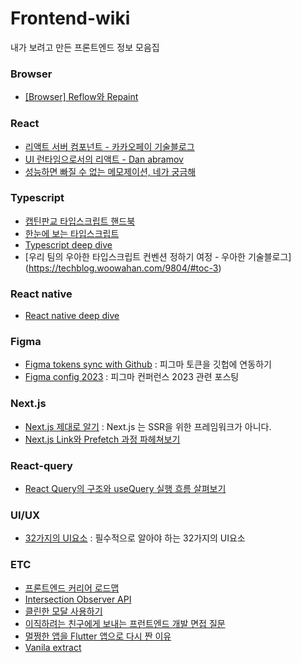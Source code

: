 # Frontend-wiki
내가 보려고 만든 프론트엔드 정보 모음집

### Browser
- [[Browser] Reflow와 Repaint](https://beomy.github.io/tech/browser/reflow-repaint/)

### React
- [리액트 서버 컴포넌트 - 카카오페이 기술블로그](https://tech.kakaopay.com/post/react-server-components/)
- [UI 런타임으로서의 리액트 - Dan abramov](https://overreacted.io/ko/react-as-a-ui-runtime/)
- [성능하면 빠질 수 없는 메모제이션, 네가 궁금해](https://d2.naver.com/helloworld/9223303)

### Typescript
- [캡틴판교 타입스크립트 핸드북](https://joshua1988.github.io/ts/intro.html)
- [한눈에 보는 타입스크립트](https://heropy.blog/2020/01/27/typescript/)
- [Typescript deep dive](https://radlohead.gitbook.io/typescript-deep-dive/)
- [우리 팀의 우아한 타입스크립트 컨벤션 정하기 여정 - 우아한 기술블로그] (https://techblog.woowahan.com/9804/#toc-3)

### React native 
- [React native deep dive](https://velog.io/@seoyong-lee/React-Native%EC%9D%98-%EA%B0%9C%EB%85%90-%EB%B0%8F-%EC%9E%91%EB%8F%99-%EC%9B%90%EB%A6%AC)
  
### Figma
- [Figma tokens sync with Github](https://www.youtube.com/watch?v=KB05F7-8BHA) : 피그마 토큰을 깃헙에 연동하기
- [Figma config 2023](https://brunch.co.kr/@taekil/14) : 피그마 컨퍼런스 2023 관련 포스팅

### Next.js
- [Next.js 제대로 알기](https://json.media/blog/proper_understading_of_nextjs) : Next.js 는 SSR을 위한 프레임워크가 아니다.
- [Next.js Link와 Prefetch 과정 파헤쳐보기](https://medium.com/hcleedev/web-next-js-link%EC%99%80-prefetch-%EA%B3%BC%EC%A0%95-%ED%8C%8C%ED%97%A4%EC%B3%90%EB%B3%B4%EA%B8%B0-44e22ace13e7)

### React-query
- [React Query의 구조와 useQuery 실행 흐름 살펴보기](https://fe-developers.kakaoent.com/2023/230720-react-query/)

### UI/UX
- [32가지의 UI요소](https://velog.io/@oneook/%ED%94%84%EB%A1%A0%ED%8A%B8%EC%97%94%EB%93%9C-%EA%B0%9C%EB%B0%9C%EC%9E%90%EB%9D%BC%EB%A9%B4-%EB%B0%98%EB%93%9C%EC%8B%9C-%EC%95%8C%EC%95%84%EB%91%90%EC%96%B4%EC%95%BC-%ED%95%A0-32%EA%B0%80%EC%A7%80%EC%9D%98-UI-%EC%9A%94%EC%86%8C-%EB%B2%88%EC%97%AD) : 필수적으로 알아야 하는 32가지의 UI요소

### ETC
- [프론트엔드 커리어 로드맵](https://steady-study.super.site/frontend-engineer-career-roadmap)
- [Intersection Observer API](https://velog.io/@elrion018/%EC%8B%A4%EB%AC%B4%EC%97%90%EC%84%9C-%EB%8A%90%EB%82%80-%EC%A0%90%EC%9D%84-%EA%B3%81%EB%93%A4%EC%9D%B8-Intersection-Observer-API-%EC%A0%95%EB%A6%AC)
- [클린한 모달 사용하기](https://velog.io/@seungchan__y/%ED%81%B4%EB%A6%B0%ED%95%9C-%EB%AA%A8%EB%8B%AC-%EC%82%AC%EC%9A%A9%ED%95%98%EA%B8%B0-%EB%AA%A8%EB%8B%AC%EA%B3%BC-%EC%BB%B4%ED%8F%AC%EB%84%8C%ED%8A%B8%EC%9D%98-%EB%B6%84%EB%A6%AC)
- [이직하려는 친구에게 보내는 프런트엔드 개발 면접 질문](https://joshua1988.github.io/web-development/interview/frontend-questions/#%EB%8B%A8%EA%B3%A8-%EC%A7%88%EB%AC%B8---%EA%B8%B0%EB%B3%B8%EC%A0%81%EC%9C%BC%EB%A1%9C-%EB%8B%A4-%EC%95%8C%EA%B3%A0-%EB%8C%80%EB%8B%B5%ED%95%A0-%EC%88%98-%EC%9E%88%EC%96%B4%EC%95%BC-%ED%95%98%EB%8A%94-%EB%82%B4%EC%9A%A9)
- [멀쩡한 앱을 Flutter 앱으로 다시 짠 이유](https://engineering.linecorp.com/ko/blog/demaecan-2nd-recode-kmm-to-flutter)
- [Vanila extract](https://vanilla-extract.style/)
